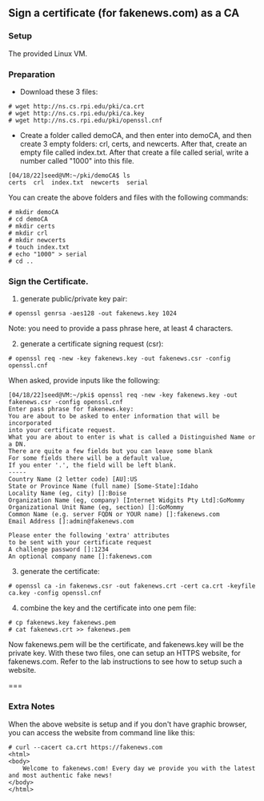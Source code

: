## Sign a certificate (for fakenews.com) as a CA

### Setup

The provided Linux VM.

### Preparation

- Download these 3 files:

```console
# wget http://ns.cs.rpi.edu/pki/ca.crt
# wget http://ns.cs.rpi.edu/pki/ca.key
# wget http://ns.cs.rpi.edu/pki/openssl.cnf
```

- Create a folder called demoCA, and then enter into demoCA, and then create 3 empty folders: crl, certs, and newcerts. After that, create an empty file called index.txt. After that create a file called serial, write a number called "1000" into this file.

```console
[04/18/22]seed@VM:~/pki/demoCA$ ls
certs  crl  index.txt  newcerts  serial
```

You can create the above folders and files with the following commands:

```console
# mkdir demoCA
# cd demoCA
# mkdir certs
# mkdir crl
# mkdir newcerts
# touch index.txt
# echo "1000" > serial
# cd ..
```

### Sign the Certificate.

1. generate public/private key pair:

```console
# openssl genrsa -aes128 -out fakenews.key 1024
```

Note: you need to provide a pass phrase here, at least 4 characters.

2. generate a certificate signing request (csr):

```console
# openssl req -new -key fakenews.key -out fakenews.csr -config openssl.cnf
```

When asked, provide inputs like the following:

```console
[04/18/22]seed@VM:~/pki$ openssl req -new -key fakenews.key -out fakenews.csr -config openssl.cnf
Enter pass phrase for fakenews.key:
You are about to be asked to enter information that will be incorporated
into your certificate request.
What you are about to enter is what is called a Distinguished Name or a DN.
There are quite a few fields but you can leave some blank
For some fields there will be a default value,
If you enter '.', the field will be left blank.
-----
Country Name (2 letter code) [AU]:US
State or Province Name (full name) [Some-State]:Idaho
Locality Name (eg, city) []:Boise
Organization Name (eg, company) [Internet Widgits Pty Ltd]:GoMommy
Organizational Unit Name (eg, section) []:GoMommy
Common Name (e.g. server FQDN or YOUR name) []:fakenews.com
Email Address []:admin@fakenews.com

Please enter the following 'extra' attributes
to be sent with your certificate request
A challenge password []:1234
An optional company name []:fakenews.com
```

3. generate the certificate:

```console
# openssl ca -in fakenews.csr -out fakenews.crt -cert ca.crt -keyfile ca.key -config openssl.cnf
```

4. combine the key and the certificate into one pem file:

```console
# cp fakenews.key fakenews.pem
# cat fakenews.crt >> fakenews.pem
```

Now fakenews.pem will be the certificate, and fakenews.key will be the private key. With these two files, one can setup an HTTPS website, for fakenews.com. Refer to the lab instructions to see how to setup such a website.

===

### Extra Notes

When the above website is setup and if you don't have graphic browser, you can access the website from command line like this:

```console
# curl --cacert ca.crt https://fakenews.com
<html>
<body>
	Welcome to fakenews.com! Every day we provide you with the latest and most authentic fake news!
</body>
</html>
```
